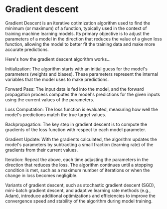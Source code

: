 # Gradient descent

Gradient Descent is an iterative optimization algorithm used to find the minimum (or maximum) of a function, typically used in the context of training machine learning models. Its primary objective is to adjust the parameters of a model in the direction that reduces the value of a given loss function, allowing the model to better fit the training data and make more accurate predictions.

Here's how the gradient descent algorithm works…

Initialization: The algorithm starts with an initial guess for the model's parameters (weights and biases). These parameters represent the internal variables that the model uses to make predictions.

Forward Pass: The input data is fed into the model, and the forward propagation process computes the model's predictions for the given inputs using the current values of the parameters.

Loss Computation: The loss function is evaluated, measuring how well the model's predictions match the true target values.

Backpropagation: The key step in gradient descent is to compute the gradients of the loss function with respect to each model parameter.

Gradient Update: With the gradients calculated, the algorithm updates the model's parameters by subtracting a small fraction (learning rate) of the gradients from their current values.

Iteration: Repeat the above, each time adjusting the parameters in the direction that reduces the loss. The algorithm continues until a stopping condition is met, such as a maximum number of iterations or when the change in loss becomes negligible.

Variants of gradient descent, such as stochastic gradient descent (SGD), mini-batch gradient descent, and adaptive learning rate methods (e.g., Adam), introduce additional optimizations and efficiencies to improve the convergence speed and stability of the algorithm during model training.
